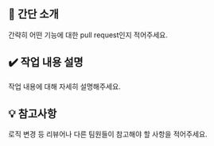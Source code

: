 ## :information_desk_person: 간단 소개
간략히 어떤 기능에 대한 pull request인지 적어주세요.

## :heavy_check_mark: 작업 내용 설명
작업 내용에 대해 자세히 설명해주세요.

## :bulb: 참고사항
로직 변경 등 리뷰어나 다른 팀원들이 참고해야 할 사항을 적어주세요.
